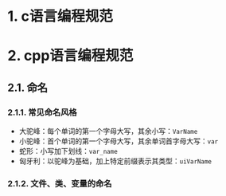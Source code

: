 # 1. c语言编程规范

# 2. cpp语言编程规范

## 2.1. 命名

### 2.1.1. 常见命名风格

- 大驼峰：每个单词的第一个字母大写，其余小写：`VarName`
- 小驼峰：首个单词的第一个字母大写，其余单词首字母大写：`var`
- 蛇形：小写加下划线：`var_name`
- 匈牙利：以驼峰为基础，加上特定前缀表示其类型：`uiVarName`

### 2.1.2. 文件、类、变量的命名